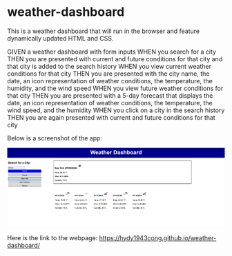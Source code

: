 # weather-dashboard
This is a weather dashboard that will run in the browser and feature dynamically updated HTML and CSS.

GIVEN a weather dashboard with form inputs
WHEN you search for a city
THEN you are presented with current and future conditions for that city and that city is added to the search history
WHEN you view current weather conditions for that city
THEN you are presented with the city name, the date, an icon representation of weather conditions, the temperature, the humidity, and the wind speed
WHEN you view future weather conditions for that city
THEN you are presented with a 5-day forecast that displays the date, an icon representation of weather conditions, the temperature, the wind speed, and the humidity
WHEN you click on a city in the search history
THEN you are again presented with current and future conditions for that city

Below is a screenshot of the app:

![alt text](./assets/screenshot_weather.png)

Here is the link to the webpage: https://hydy1943cong.github.io/weather-dashboard/
